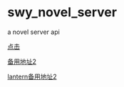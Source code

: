 # swy_novel_server
a novel server api

[点击](https://github.com/the7s/swy_novel_server/blob/master/release/app-release.apk "点击")

<a href="https://github.com/the7s/swy_novel_server/blob/master/release/app-release.apk" download>备用地址2</a>

<a href="https://github.com/getlantern/lantern-binaries/blob/master/lantern-installer-6.0.6.exe">lantern备用地址2</a>



